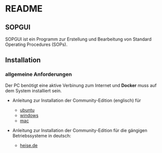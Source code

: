 # README
## SOPGUI
SOPGUI ist ein Programm zur Erstellung und Bearbeitung von Standard Operating Procedures (SOPs).

## Installation

### allgemeine Anforderungen

Der PC benötigt eine aktive Verbinung zum Internet und **Docker** muss auf dem System installiert sein.

+ Anleitung zur Installation der Community-Edition (englisch) für 
	+ [ubuntu](https://docs.docker.com/v17.09/engine/installation/linux/docker-ce/ubuntu/)
	+ [windows](https://docs.docker.com/v17.09/docker-for-windows/install/)
	+ [mac](https://docs.docker.com/v17.09/docker-for-mac/install/)

+ Anleitung zur Installation der Community-Edition für die gängigen Betriebssysteme in deutsch:
	+  [heise.de](https://www.heise.de/ct/artikel/Docker-einrichten-unter-Linux-Windows-macOS-4309355.html)

	
